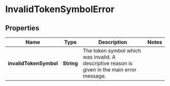 

# InvalidTokenSymbolError


## Properties

Name | Type | Description | Notes
------------ | ------------- | ------------- | -------------
**invalidTokenSymbol** | **String** | The token symbol which was invalid. A descriptive reason is given in the main error message. | 



